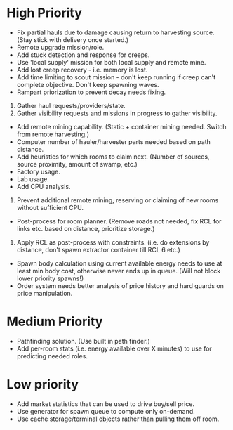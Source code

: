 # High Priority

- Fix partial hauls due to damage causing return to harvesting source. (Stay stick with delivery once started.)
- Remote upgrade mission/role.
- Add stuck detection and response for creeps.
- Use 'local supply' mission for both local supply and remote mine.
- Add lost creep recovery - i.e. memory is lost.
- Add time limiting to scout mission - don't keep running if creep can't complete objective. Don't keep spawning waves.
- Rampart priorization to prevent decay needs fixing.
1. Gather haul requests/providers/state.
2. Gather visibility requests and missions in progress to gather visibility.
- Add remote mining capability. (Static + container mining needed. Switch from remote harvesting.)
- Computer number of hauler/harvester parts needed based on path distance.
- Add heuristics for which rooms to claim next. (Number of sources, source proximity, amount of swamp, etc.)
- Factory usage.
- Lab usage.
- Add CPU analysis.
1. Prevent additional remote mining, reserving or claiming of new rooms without sufficient CPU.
- Post-process for room planner. (Remove roads not needed, fix RCL for links etc. based on distance, prioritize storage.)
1. Apply RCL as post-process with constraints. (i.e. do extensions by distance, don't spawn extractor container till RCL 6 etc.)
- Spawn body calculation using current available energy needs to use at least min body cost, otherwise never ends up in queue. (Will not block lower priority spawns!)
- Order system needs better analysis of price history and hard guards on price manipulation.

# Medium Priority

- Pathfinding solution. (Use built in path finder.)
- Add per-room stats (i.e. energy available over X minutes) to use for predicting needed roles.

# Low priority

- Add market statistics that can be used to drive buy/sell price.
- Use generator for spawn queue to compute only on-demand.
- Use cache storage/terminal objects rather than pulling them off room.